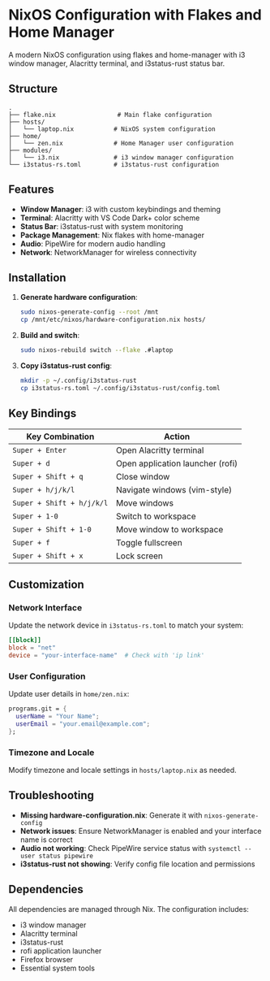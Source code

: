 # NixOS Configuration with Flakes and Home Manager

A modern NixOS configuration using flakes and home-manager with i3 window manager, Alacritty terminal, and i3status-rust status bar.

## Structure

```
.
├── flake.nix                 # Main flake configuration
├── hosts/
│   └── laptop.nix           # NixOS system configuration
├── home/
│   └── zen.nix              # Home Manager user configuration
├── modules/
│   └── i3.nix               # i3 window manager configuration
└── i3status-rs.toml         # i3status-rust configuration
```

## Features

- **Window Manager**: i3 with custom keybindings and theming
- **Terminal**: Alacritty with VS Code Dark+ color scheme
- **Status Bar**: i3status-rust with system monitoring
- **Package Management**: Nix flakes with home-manager
- **Audio**: PipeWire for modern audio handling
- **Network**: NetworkManager for wireless connectivity

## Installation

1. **Generate hardware configuration**:
   ```bash
   sudo nixos-generate-config --root /mnt
   cp /mnt/etc/nixos/hardware-configuration.nix hosts/
   ```

2. **Build and switch**:
   ```bash
   sudo nixos-rebuild switch --flake .#laptop
   ```

3. **Copy i3status-rust config**:
   ```bash
   mkdir -p ~/.config/i3status-rust
   cp i3status-rs.toml ~/.config/i3status-rust/config.toml
   ```

## Key Bindings

| Key Combination | Action |
|----------------|--------|
| `Super + Enter` | Open Alacritty terminal |
| `Super + d` | Open application launcher (rofi) |
| `Super + Shift + q` | Close window |
| `Super + h/j/k/l` | Navigate windows (vim-style) |
| `Super + Shift + h/j/k/l` | Move windows |
| `Super + 1-0` | Switch to workspace |
| `Super + Shift + 1-0` | Move window to workspace |
| `Super + f` | Toggle fullscreen |
| `Super + Shift + x` | Lock screen |

## Customization

### Network Interface
Update the network device in `i3status-rs.toml` to match your system:
```toml
[[block]]
block = "net"
device = "your-interface-name"  # Check with 'ip link'
```

### User Configuration
Update user details in `home/zen.nix`:
```nix
programs.git = {
  userName = "Your Name";
  userEmail = "your.email@example.com";
};
```

### Timezone and Locale
Modify timezone and locale settings in `hosts/laptop.nix` as needed.

## Troubleshooting

- **Missing hardware-configuration.nix**: Generate it with `nixos-generate-config`
- **Network issues**: Ensure NetworkManager is enabled and your interface name is correct
- **Audio not working**: Check PipeWire service status with `systemctl --user status pipewire`
- **i3status-rust not showing**: Verify config file location and permissions

## Dependencies

All dependencies are managed through Nix. The configuration includes:
- i3 window manager
- Alacritty terminal
- i3status-rust
- rofi application launcher
- Firefox browser
- Essential system tools
